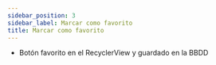 ```yaml
---
sidebar_position: 3
sidebar_label: Marcar como favorito
title: Marcar como favorito
---
```


<div class="justify-text">

- Botón favorito en el RecyclerView y guardado en la BBDD
</div>